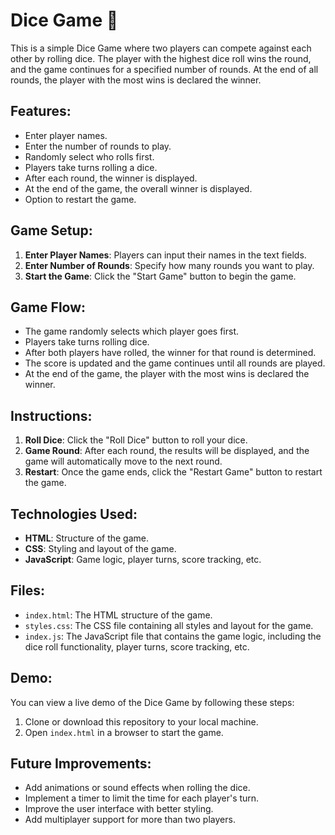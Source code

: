 # Dice Game 🎲

This is a simple Dice Game where two players can compete against each other by rolling dice. The player with the highest dice roll wins the round, and the game continues for a specified number of rounds. At the end of all rounds, the player with the most wins is declared the winner.

## Features:
- Enter player names.
- Enter the number of rounds to play.
- Randomly select who rolls first.
- Players take turns rolling a dice.
- After each round, the winner is displayed.
- At the end of the game, the overall winner is displayed.
- Option to restart the game.

## Game Setup:
1. **Enter Player Names**: Players can input their names in the text fields.
2. **Enter Number of Rounds**: Specify how many rounds you want to play.
3. **Start the Game**: Click the "Start Game" button to begin the game.

## Game Flow:
- The game randomly selects which player goes first.
- Players take turns rolling dice.
- After both players have rolled, the winner for that round is determined.
- The score is updated and the game continues until all rounds are played.
- At the end of the game, the player with the most wins is declared the winner.

## Instructions:
1. **Roll Dice**: Click the "Roll Dice" button to roll your dice.
2. **Game Round**: After each round, the results will be displayed, and the game will automatically move to the next round.
3. **Restart**: Once the game ends, click the "Restart Game" button to restart the game.

## Technologies Used:
- **HTML**: Structure of the game.
- **CSS**: Styling and layout of the game.
- **JavaScript**: Game logic, player turns, score tracking, etc.

## Files:
- `index.html`: The HTML structure of the game.
- `styles.css`: The CSS file containing all styles and layout for the game.
- `index.js`: The JavaScript file that contains the game logic, including the dice roll functionality, player turns, score tracking, etc.

## Demo:
You can view a live demo of the Dice Game by following these steps:
1. Clone or download this repository to your local machine.
2. Open `index.html` in a browser to start the game.

## Future Improvements:
- Add animations or sound effects when rolling the dice.
- Implement a timer to limit the time for each player's turn.
- Improve the user interface with better styling.
- Add multiplayer support for more than two players.

